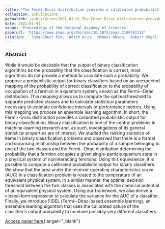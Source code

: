 ```yaml
---
title: "The Fermi-Dirac distribution provides a calibrated probabilistic output for binary classifiers"
collection: publications
permalink: /publication/2021-01-01-The-Fermi-Dirac-distribution-provides-a-calibrated-probabilistic-output-for-binary-classifiers
date: 2021-01-01
venue: 'Proceedings of the National Academy of Sciences'
paperurl: 'https://www.pnas.org/doi/abs/10.1073/pnas.2100761118'
citation: ' Sung-Cheol Kim,  Adith Arun,  Mehmet Ahsen,  Robert Vogel,  Gustavo Stolovitzky, &quot;The Fermi-Dirac distribution provides a calibrated probabilistic output for binary classifiers.&quot; Proceedings of the National Academy of Sciences, 2021.'
---
```

### Abstract

While it would be desirable that the output of binary classification algorithms be the probability that the classification is correct, most algorithms do not provide a method to calculate such a probability. We propose a probabilistic output for binary classifiers based on an unexpected mapping of the probability of correct classification to the probability of occupation of a fermion in a quantum system, known as the Fermi--Dirac distribution. This mapping allows us to compute the optimal threshold to separate predicted classes and to calculate statistical parameters necessary to estimate confidence intervals of performance metrics. Using this mapping we propose an ensemble learning algorithm. In short, the Fermi--Dirac distribution provides a calibrated probabilistic output for binary classification. Binary classification is one of the central problems in machine-learning research and, as such, investigations of its general statistical properties are of interest. We studied the ranking statistics of items in binary classification problems and observed that there is a formal and surprising relationship between the probability of a sample belonging to one of the two classes and the Fermi--Dirac distribution determining the probability that a fermion occupies a given single-particle quantum state in a physical system of noninteracting fermions. Using this equivalence, it is possible to compute a calibrated probabilistic output for binary classifiers. We show that the area under the receiver operating characteristics curve (AUC) in a classification problem is related to the temperature of an equivalent physical system. In a similar manner, the optimal decision threshold between the two classes is associated with the chemical potential of an equivalent physical system. Using our framework, we also derive a closed-form expression to calculate the variance for the AUC of a classifier. Finally, we introduce FiDEL (Fermi--Dirac-based ensemble learning), an ensemble learning algorithm that uses the calibrated nature of the classifier&apos;s output probability to combine possibly very different classifiers.

[Access paper here](https://www.pnas.org/doi/abs/10.1073/pnas.2100761118){:target="_blank"}
